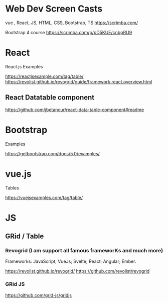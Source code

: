 ﻿

# Web Dev Screen Casts

vue , React, JS, HTML, CSS, Bootstrap, TS <https://scrimba.com/>

Bootstrap 4 course https://scrimba.com/p/pD5KUE/cnbpRU9 

# React

React.js Examples 

<https://reactjsexample.com/tag/table/>
https://revolist.github.io/revogrid/guide/framework.react.overview.html

## React Datatable component 

<https://github.com/jbetancur/react-data-table-component#readme>


# Bootstrap 

Examples 

<https://getbootstrap.com/docs/5.0/examples/>


# vue.js

Tables

<https://vuejsexamples.com/tag/table/>


# JS

## GRid / Table 

### Revogrid (I am support all famous frameworKs and much more) 
Frameworks:    JavaScript;    VueJs;    Svelte;    React;    Angular;    Ember.


<https://revolist.github.io/revogrid/> 
https://github.com/revolist/revogrid

### GRid JS 
<https://github.com/grid-js/gridjs>
